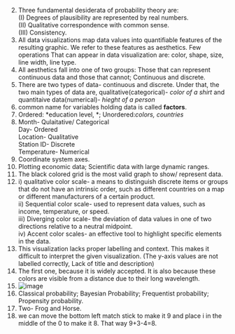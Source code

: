 2. Three fundamental desiderata of probability theory are:  
(I) Degrees of plausibility are represented by real numbers.    
(II) Qualitative correspondence with common sense.     
(III) Consistency.  
3. All data visualizations map data values into quantifiable features of the resulting graphic. We refer to these features as aesthetics. Few operations That can appear in data visualization are: color, shape, size, line width, line type.  
4. All aesthetics fall into one of two groups: Those that can represent continuous data and those that cannot; Continuous and discrete.  
5. There are two types of data- continuous and discrete. Under that, the two main types of data are, qualitative(categorical)- *color of a shirt* and quantitaive data(numerical)- *hieght of a person*  
6. common name for variables holding data is called **factors**.    
7.  Ordered: *education level, *; Unordered:*colors, countries*    
8.  Month- Qulaitative/ Categorical  
    Day- Ordered  
    Location- Qualitative  
    Station ID- Discrete  
    Temperature- Numerical  
9. Coordinate system axes.  
10. Plotting economic data; Scientific data with large dynamic ranges.  
11. The black colored grid is the most valid graph to show/ represent data.  
12. i) qualitative color scale-  a means to distinguish discrete items or groups that do not have an intrinsic order, such as different countries on a map or different manufacturers of a certain product.  
ii) Sequential color scale- used to represent data values, such as income, temperature, or speed.    
iii) Diverging color scale- the deviation of data values in one of two directions relative to a neutral midpoint.      
iv) Accent color scales- an effective tool to highlight specific elements in the data.  
13. This visualization lacks proper labelling and context. This makes it difficult to interpret the given visualization. (The y-axis values are not labelled correctly, Lack of title and description)  
14. The first one, because it is widely accepted. It is also because these colors are visible from a distance due to their long wavelength.  
15. ![image](https://github.com/user-attachments/assets/3328175d-b1ef-41ac-b45d-361520060bef)  
16. Classical probability; Bayesian Probability; Frequentist probability; Propensity probability.  
17. Two- Frog and Horse.  
18. we can move the bottom left match stick to make it 9 and place i in the middle of the 0 to make it 8. That way 9+3-4=8.  

    
